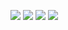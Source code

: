 <img src="https://img.shields.io/badge/Python-3766AB?style=flat-square&logo=Python&logoColor=white"/> <img src="https://img.shields.io/badge/.NET-512BD4?style=flat-square&logo=Python&logoColor=white"/> <img src="https://img.shields.io/badge/Jupyter-F37626?style=flat-square&logo=Python&logoColor=white"/> <img src="https://img.shields.io/badge/MySQL-4479A1?style=flat-square&logo=Python&logoColor=white"/>
